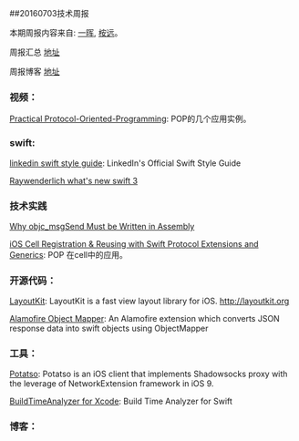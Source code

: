 
##20160703技术周报

本期周报内容来自: [一晖](https://github.com/wgyihui), [桉远](https://github.com/AnYuan)。

周报汇总 [地址](https://github.com/BaiduHiDeviOS/iOS-Tech-Weekly)

周报博客 [地址](http://baiduhidevios.github.io/)


### 视频：

[Practical Protocol-Oriented-Programming](https://realm.io/news/appbuilders-natasha-muraschev-practical-protocol-oriented-programming/): POP的几个应用实例。

### swift:

[linkedin swift style guide](https://github.com/linkedin/swift-style-guide): LinkedIn's Official Swift Style Guide

[Raywenderlich what's new swift 3](https://www.raywenderlich.com/135655/whats-new-swift-3)

### 技术实践

[Why objc_msgSend Must be Written in Assembly](http://arigrant.com/blog/2014/2/12/why-objcmsgsend-must-be-written-in-assembly)

[iOS Cell Registration & Reusing with Swift Protocol Extensions and Generics](https://medium.com/@gonzalezreal/ios-cell-registration-reusing-with-swift-protocol-extensions-and-generics-c5ac4fb5b75e#.khllyilga): POP 在cell中的应用。


### 开源代码：

[LayoutKit](https://github.com/linkedin/LayoutKit): LayoutKit is a fast view layout library for iOS. http://layoutkit.org

[Alamofire Object Mapper](https://github.com/tristanhimmelman/AlamofireObjectMapper): An Alamofire extension which converts JSON response data into swift objects using ObjectMapper

### 工具：
[Potatso](https://github.com/shadowsocks/Potatso-iOS): Potatso is an iOS client that implements Shadowsocks proxy with the leverage of NetworkExtension framework in iOS 9.

[BuildTimeAnalyzer for Xcode](https://github.com/RobertGummesson/BuildTimeAnalyzer-for-Xcode): Build Time Analyzer for Swift


### 博客：
